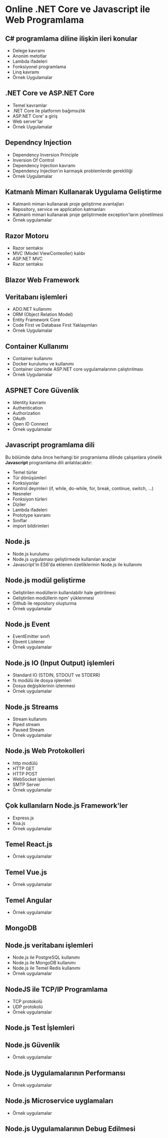 # Online .NET Core ve Javascript ile Web Programlama

## C# programlama diline ilişkin ileri konular
+ Delege kavramı
+ Anonim metotlar
+ Lambda ifadeleri
+ Fonksiyonel programlama
+ Linq kavramı
+ Örnek Uygulamalar

## .NET Core ve ASP.NET Core
+ Temel kavramlar
+ .NET Core ile platfornm bağımsızlık
+ ASP.NET Core' a giriş
+ Web server'lar
+ Örnek Uygulamalar

## Dependncy Injection
+ Dependency Inversion Principle
+ Inversion Of Control
+ Dependency Injection kavramı
+ Dependency Injection'ın karmaşık problemlerde gerekliliği
+ Örnek Uygulamalar

## Katmanlı Mimarı Kullanarak Uygulama Geliştirme
+ Katmanlı mimarı kullanarak proje geliştirme avantajları
+ Repository, service ve application katmanları
+ Katmanlı mimari kullanarak proje geliştirmede exception'ların yönetilmesi
+ Örnek uygulamalar

## Razor Motoru
+ Razor sentaksı
+ MVC (Model ViewConteoller) kalıbı 
+ ASP.NET MVC
+ Razor sentaksı

## Blazor Web Framework

## Veritabanı işlemleri
+ ADO.NET kullanımı
+ ORM (Object Relation Model)
+ Entity Framework Core
+ Code First ve Database First Yaklaşımları
+ Örnek Uygulamalar

## Container Kullanımı
+ Container kullanımı
+ Docker kurulumu ve kullanımı
+ Container üzerinde ASP.NET core uygulamalarının çalıştırılması
+ Örnek Uygulamalar

## ASPNET Core Güvenlik
+ Identity kavramı
+ Authentication
+ Authorization
+ OAuth
+ Open ID Connect
+ Örnek uygulamalar


## Javascript programlama dili
Bu bölümde daha önce herhangi bir programlama dilinde çalışanlara yönelik __Javascript__ programlama dili anlatılacaktır:
+ Temel türler
+ Tür dönüşümleri
+ Fonksiyonlar
+ Kontrol deyimleri (if, while, do-while, for, break, continue, switch, ...)
+ Nesneler
+ Fonksiyon türleri
+ Diziler
+ Lambda ifadeleri
+ Prototype kavramı
+ Sınıflar
+ import bildirimleri

## Node.js
+ Node.js kurulumu 
+ Node.js uygulaması geliştirmede kullanılan araçlar
+ Javascript'in ES6'da eklenen özelliklerinin Node.js ile kullanımı

## Node.js modül geliştirme
+ Geliştirilen modüllerin kullanılabilir hale getirilmesi
+ Geliştirilen modüllerin npm' yüklenmesi
+ Github ile repository oluşturma
+ Örnek uygulamalar

## Node.js Event
+ EventEmitter sınıfı
+ Ebvent Listener
+ Örnek uygulamalar

## Node.js IO (Input Output) işlemleri
+ Standard IO (STDIN, STDOUT ve STDERR)
+ fs modülü ile dosya işlemleri
+ Dosya değişiklerinin izlenmesi
+ Örnek uygulamalar

## Node.js Streams
+ Stream kullanımı
+ Piped stream
+ Paused Stream
+ Örnek uygulamalar

## Node.js Web Protokolleri
+ http modülü
+ HTTP GET 
+ HTTP POST
+ WebSocket işlemleri
+ SMTP Server
+ Örnek uygulamalar


## Çok kullanılarn Node.js Framework'ler
+ Express.js
+ Koa.js
+ Örnek uygulamalar

## Temel React.js
+ Örnek uygulamalar

## Temel Vue.js
+ Örnek uygulamalar

## Temel Angular
+ Örnek uygulamalar

## MongoDB


## Node.js veritabanı işlemleri
+ Node.js ile PostgreSQL kullanımı
+ Node.js ile MongoDB kullanımı
+ Node.js ile Temel Redis kullanımı
+ Örnek uygulamalar

## NodeJS ile TCP/IP Programlama
+ TCP protokolü
+ UDP protokolü
+ Örnek uygulamalar

## Node.js Test İşlemleri


## Node.js Güvenlik
+ Örnek uygulamalar

## Node.js Uygulamalarının Performansı

+ Örnek uygulamalar


## Node.js Microservice uyglamaları
+ Örnek uygulamalar

## Node.js Uygulamalarının Debug Edilmesi





